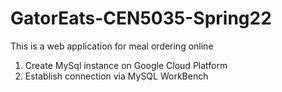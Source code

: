 # GatorEats-CEN5035-Spring22

This is a web application for meal ordering online

1. Create MySql instance on Google Cloud Platform
2. Establish connection via MySQL WorkBench
